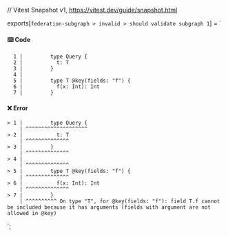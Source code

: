 // Vitest Snapshot v1, https://vitest.dev/guide/snapshot.html

exports[`federation-subgraph > invalid > should validate subgraph 1`] = `
#### ⌨️ Code

      1 |         type Query {
      2 |           t: T
      3 |         }
      4 |
      5 |         type T @key(fields: "f") {
      6 |           f(x: Int): Int
      7 |         }

#### ❌ Error

    > 1 |         type Query {
        | ^^^^^^^^^^^^^^^^^^^^
    > 2 |           t: T
        | ^^^^^^^^^^^^^^
    > 3 |         }
        | ^^^^^^^^^^^^^^
    > 4 |
        | ^^^^^^^^^^^^^^
    > 5 |         type T @key(fields: "f") {
        | ^^^^^^^^^^^^^^
    > 6 |           f(x: Int): Int
        | ^^^^^^^^^^^^^^
    > 7 |         }
        | ^^^^^^^^^^ On type "T", for @key(fields: "f"): field T.f cannot be included because it has arguments (fields with argument are not allowed in @key)
`;
